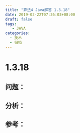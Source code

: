```yaml
---
title: "算法4 Java解答 1.3.18"
date: 2019-02-22T07:36:03+08:00
draft: false
tags:
   - JAVA
categories:
  - 技术
  - 归档
---
```



# 1.3.18

## 问题：


## 分析：


## 参考：


